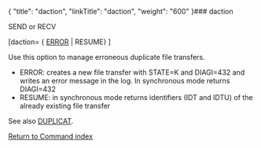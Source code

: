 {
    "title": "daction",
    "linkTitle": "daction",
    "weight": "600"
}### daction

SEND or RECV

\[daction= { <u>ERROR</u> | RESUME} \]

Use this option to manage erroneous duplicate file transfers.

-   ERROR: creates a new file transfer with STATE=K and DIAGI=432 and writes an error message in the log. In synchronous mode returns DIAGI=432
-   RESUME: in synchronous mode returns identifiers (IDT and IDTU) of the already existing file transfer

See also [DUPLICAT](../duplicat).

[Return to Command index](../../)
